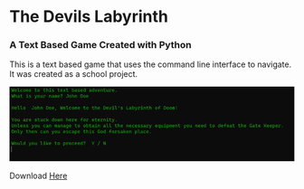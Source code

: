 # The Devils Labyrinth

### A Text Based Game Created with Python

This is a text based game that uses the command line interface to navigate. It was created as a school project.

![](/Text_Based_Game_Screenshots/screenshot_text_game.png)

Download [Here](https://github.com/Crazy-Candyman/Text-Based-Game/releases/tag/v0.1)
 